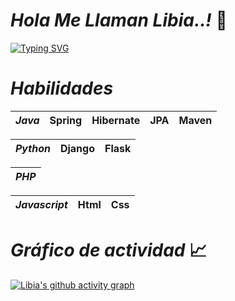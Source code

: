 <!DOCTYPE html>
<html>

<head>
    <h1> <h1>
   
 </head>
<body>
    
 # _Hola Me Llaman Libia..!_  👋
    
    
 
 [![Typing SVG](https://letrasmaquinas.herokuapp.com?font=roboto&color=8F2ACD&lines=Estudiante+de+Back+End)](https://git.io/typing-svg)

 # _Habilidades_   
    
| _Java_ |  Spring | Hibernate  |  JPA    |         Maven |     
| ------------- | ------------- |  ------------- |  ------------- |  ------------- |            
              
    
|   _Python_   | Django | Flask |
| ---------------- | ---------------- | ---------------- |


| _PHP_  |
|---------------------|    
    
| _Javascript_ |  Html | Css |
| -----------------|  -----------------|  -----------------|

<!--| Java | Web | Python | PHP |
| ------------- | ------------- | ------------- | ------------- |
| Spring  | Javascript  | Django |
| Hibernate  | Html  |    
| JPA       | Css  |-->
    

 
# _Gráfico de actividad_ 📈   
    
[![Libia's github activity graph]( https://graficoactividad.herokuapp.com/graph?username=margaritasing&theme=dracula)](https://github.com/margaritasing/github-readme-activity-graph)
    



</body>

</html>





